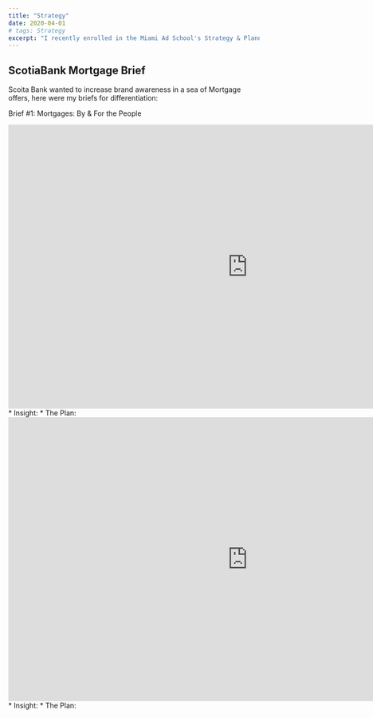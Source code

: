 ```yaml
---
title: "Strategy"
date: 2020-04-01
# tags: Strategy
excerpt: "I recently enrolled in the Miami Ad School's Strategy & Planning bootcamp. Briefs, ideas, and more will be posted here, thanks for checking it out!"
---
```



## ScotiaBank Mortgage Brief

Scoita Bank wanted to increase brand awareness in a sea of Mortgage offers, here were my briefs for differentiation:

Brief #1: Mortgages: By & For the People
<iframe src="https://docs.google.com/presentation/d/11oLhaDZs0OS8Y7gs3Ly4tg4eprcpCrU2EgdMD46tBnI/embed?start=false&loop=true&delayms=5000" frameborder="0" width="960" height="569" allowfullscreen="true" mozallowfullscreen="true" webkitallowfullscreen="true"></iframe>
* Insight:
* The Plan:

<iframe src="https://docs.google.com/presentation/d/1HiPiHohY6vI3Xy9ZxxCDy32O6S42NhVnCbzQ16qMsK8/embed?start=false&loop=true&delayms=5000" frameborder="0" width="960" height="569" allowfullscreen="true" mozallowfullscreen="true" webkitallowfullscreen="true"></iframe>
* Insight:
* The Plan:
